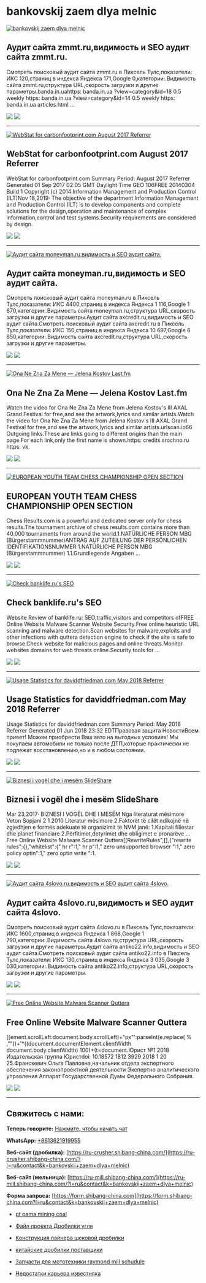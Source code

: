# bankovskij zaem dlya melnic

<a href="https://swt.shibang-china.com/?l=ru&img&k=bankovskij+zaem+dlya+melnic" target="_blank">![bankovskij zaem dlya melnic](http://static.shibang-china.com/all-800x300/1322.jpg)</a>

## Аудит сайта zmmt.ru,видимость и SEO аудит сайта zmmt.ru.
Смотреть поисковый аудит сайта zmmt.ru в Пиксель Тулс,показатели: ИКС 120,страниц в индекса Яндекса 171,Google 0,категории:.Видимость сайта zmmt.ru,структура URL,скорость загрузки и другие параметры.banda.in.uahttps: banda.in.ua ?view=category&amp;id=18 0.5 weekly https: banda.in.ua ?view=category&amp;id=14 0.5 weekly https: banda.in.ua articles.html …


<a href="https://whatsapp.shibangsoft.com/WhatsApp.php" target="_blank" title="WhatsApp">![](http://static.shibang-china.com/icon/whatsapp.png)</a> <a href="https://swt.shibang-china.com/?l=ru&icon&k=bankovskij+zaem+dlya+melnic" target="_blank">![](http://static.shibang-china.com/icon/chat-ru.png)</a>

---

<a href="https://swt.shibang-china.com/?l=ru&img&k=bankovskij+zaem+dlya+melnic" target="_blank">![WebStat for carbonfootprint.com August 2017 Referrer](http://static.shibang-china.com/all-800x300/69.jpg)</a>

## WebStat for carbonfootprint.com August 2017 Referrer
WebStat for carbonfootprint.com Summary Period: August 2017 Referrer Generated 01 Sep 2017 02:05 GMT Daylight Time GEO 106FREE 20140304 Build 1 Copyright (c) 2014.Information Management and Production Control (ILT)Nov 18,2019· The objective of the department Information Management and Production Control (ILT) is to develop components and complete solutions for the design,operation and maintenance of complex information,control and test systems.Security requirements are considered by design.


<a href="https://whatsapp.shibangsoft.com/WhatsApp.php" target="_blank" title="WhatsApp">![](http://static.shibang-china.com/icon/whatsapp.png)</a> <a href="https://swt.shibang-china.com/?l=ru&icon&k=bankovskij+zaem+dlya+melnic" target="_blank">![](http://static.shibang-china.com/icon/chat-ru.png)</a>

---

<a href="https://swt.shibang-china.com/?l=ru&img&k=bankovskij+zaem+dlya+melnic" target="_blank">![Аудит сайта moneyman.ru,видимость и SEO аудит сайта.](http://static.shibang-china.com/all-800x300/762.jpg)</a>

## Аудит сайта moneyman.ru,видимость и SEO аудит сайта.
Смотреть поисковый аудит сайта moneyman.ru в Пиксель Тулс,показатели: ИКС 4400,страниц в индекса Яндекса 1 116,Google 1 670,категории:.Видимость сайта moneyman.ru,структура URL,скорость загрузки и другие параметры.Аудит сайта axcredit.ru,видимость и SEO аудит сайта.Смотреть поисковый аудит сайта axcredit.ru в Пиксель Тулс,показатели: ИКС 150,страниц в индекса Яндекса 10 697,Google 6 850,категории:.Видимость сайта axcredit.ru,структура URL,скорость загрузки и другие параметры.


<a href="https://whatsapp.shibangsoft.com/WhatsApp.php" target="_blank" title="WhatsApp">![](http://static.shibang-china.com/icon/whatsapp.png)</a> <a href="https://swt.shibang-china.com/?l=ru&icon&k=bankovskij+zaem+dlya+melnic" target="_blank">![](http://static.shibang-china.com/icon/chat-ru.png)</a>

---

<a href="https://swt.shibang-china.com/?l=ru&img&k=bankovskij+zaem+dlya+melnic" target="_blank">![Ona Ne Zna Za Mene — Jelena Kostov Last.fm](http://static.shibang-china.com/all-800x300/640.jpg)</a>

## Ona Ne Zna Za Mene — Jelena Kostov Last.fm
Watch the video for Ona Ne Zna Za Mene from Jelena Kostov's III AXAL Grand Festival for free,and see the artwork,lyrics and similar artists.Watch the video for Ona Ne Zna Za Mene from Jelena Kostov's III AXAL Grand Festival for free,and see the artwork,lyrics and similar artists.urlscan.io66 Outgoing links.These are links going to different origins than the main page.For each link,only the first name is shown.https: credits srochno.ru https: vk.


<a href="https://whatsapp.shibangsoft.com/WhatsApp.php" target="_blank" title="WhatsApp">![](http://static.shibang-china.com/icon/whatsapp.png)</a> <a href="https://swt.shibang-china.com/?l=ru&icon&k=bankovskij+zaem+dlya+melnic" target="_blank">![](http://static.shibang-china.com/icon/chat-ru.png)</a>

---

<a href="https://swt.shibang-china.com/?l=ru&img&k=bankovskij+zaem+dlya+melnic" target="_blank">![EUROPEAN YOUTH TEAM CHESS CHAMPIONSHIP OPEN SECTION](http://static.shibang-china.com/all-800x300/1527.jpg)</a>

## EUROPEAN YOUTH TEAM CHESS CHAMPIONSHIP OPEN SECTION
Chess Results.com is a powerful and dedicated server only for chess results.The tournament archive of chess results.com contains more than 40.000 tournaments from around the world.1.NATÜRLICHE PERSON MBG (Bürgerstammnummer)ANTRAG AUF ZUTEILUNG DER PERSÖNLICHEN IDENTIFIKATIONSNUMMER 1.NATÜRLICHE PERSON MBG (Bürgerstammnummer) 1.1.Grundlegende Angaben …


<a href="https://whatsapp.shibangsoft.com/WhatsApp.php" target="_blank" title="WhatsApp">![](http://static.shibang-china.com/icon/whatsapp.png)</a> <a href="https://swt.shibang-china.com/?l=ru&icon&k=bankovskij+zaem+dlya+melnic" target="_blank">![](http://static.shibang-china.com/icon/chat-ru.png)</a>

---

<a href="https://swt.shibang-china.com/?l=ru&img&k=bankovskij+zaem+dlya+melnic" target="_blank">![Check banklife.ru's SEO](http://static.shibang-china.com/all-800x300/1141.jpg)</a>

## Check banklife.ru's SEO
Website Review of banklife.ru: SEO,traffic,visitors and competitors ofFREE Online Website Malware Scanner Website Security.Free online heuristic URL scanning and malware detection.Scan websites for malware,exploits and other infections with quttera detection engine to check if the site is safe to browse.Check website for malicious pages and online threats.Monitor websites domains for web threats online.Security tools for …


<a href="https://whatsapp.shibangsoft.com/WhatsApp.php" target="_blank" title="WhatsApp">![](http://static.shibang-china.com/icon/whatsapp.png)</a> <a href="https://swt.shibang-china.com/?l=ru&icon&k=bankovskij+zaem+dlya+melnic" target="_blank">![](http://static.shibang-china.com/icon/chat-ru.png)</a>

---

<a href="https://swt.shibang-china.com/?l=ru&img&k=bankovskij+zaem+dlya+melnic" target="_blank">![Usage Statistics for daviddfriedman.com May 2018 Referrer](http://static.shibang-china.com/all-800x300/1396.jpg)</a>

## Usage Statistics for daviddfriedman.com May 2018 Referrer
Usage Statistics for daviddfriedman.com Summary Period: May 2018 Referrer Generated 01 Jun 2018 23:32 EDTПравовая защита НовостиВсем привет! Можем приобрести Ваш авто на выгодных условиях! Мы покупаем автомобили не только после ДТП,которые практически не подлежат восстановлению,но и в любом состоянии.


<a href="https://whatsapp.shibangsoft.com/WhatsApp.php" target="_blank" title="WhatsApp">![](http://static.shibang-china.com/icon/whatsapp.png)</a> <a href="https://swt.shibang-china.com/?l=ru&icon&k=bankovskij+zaem+dlya+melnic" target="_blank">![](http://static.shibang-china.com/icon/chat-ru.png)</a>

---

<a href="https://swt.shibang-china.com/?l=ru&img&k=bankovskij+zaem+dlya+melnic" target="_blank">![Biznesi i vogël dhe i mesëm SlideShare](http://static.shibang-china.com/all-800x300/1114.jpg)</a>

## Biznesi i vogël dhe i mesëm SlideShare
Mar 23,2017· BIZNESI I VOGËL DHE I MESËM Nga literaturat mësimore Veton Sopjani 2 1 2010 Literatur mësimore 2.Faktorët të cilët ndikojnë në zgjedhjen e formës adekuate të organizimit të NVM janë: 1.Kapitali fillestar dhe planet financiare 2.Përfitimet,detyrimet dhe obligimet e pronarëve …Free Online Website Malware Scanner Quttera[[RewriteRules",[],{"rewrite rules":{},"whitelist":{" hr r":1," hr p":1," zero unsupported browser ":1," zero policy optin":1," zero optin write ":1.


<a href="https://whatsapp.shibangsoft.com/WhatsApp.php" target="_blank" title="WhatsApp">![](http://static.shibang-china.com/icon/whatsapp.png)</a> <a href="https://swt.shibang-china.com/?l=ru&icon&k=bankovskij+zaem+dlya+melnic" target="_blank">![](http://static.shibang-china.com/icon/chat-ru.png)</a>

---

<a href="https://swt.shibang-china.com/?l=ru&img&k=bankovskij+zaem+dlya+melnic" target="_blank">![Аудит сайта 4slovo.ru,видимость и SEO аудит сайта 4slovo.](http://static.shibang-china.com/all-800x300/172.jpg)</a>

## Аудит сайта 4slovo.ru,видимость и SEO аудит сайта 4slovo.
Смотреть поисковый аудит сайта 4slovo.ru в Пиксель Тулс,показатели: ИКС 1600,страниц в индекса Яндекса 1 868,Google 1 790,категории:.Видимость сайта 4slovo.ru,структура URL,скорость загрузки и другие параметры.Аудит сайта antiko22.info,видимость и SEO аудит сайта.Смотреть поисковый аудит сайта antiko22.info в Пиксель Тулс,показатели: ИКС 130,страниц в индекса Яндекса 3 035,Google 3 030,категории:.Видимость сайта antiko22.info,структура URL,скорость загрузки и другие параметры.


<a href="https://whatsapp.shibangsoft.com/WhatsApp.php" target="_blank" title="WhatsApp">![](http://static.shibang-china.com/icon/whatsapp.png)</a> <a href="https://swt.shibang-china.com/?l=ru&icon&k=bankovskij+zaem+dlya+melnic" target="_blank">![](http://static.shibang-china.com/icon/chat-ru.png)</a>

---

<a href="https://swt.shibang-china.com/?l=ru&img&k=bankovskij+zaem+dlya+melnic" target="_blank">![Free Online Website Malware Scanner Quttera](http://static.shibang-china.com/all-800x300/1077.jpg)</a>

## Free Online Website Malware Scanner Quttera
[[ement.scrollLeft:document.body.scrollLeft)+"px"':parseInt(e.replace( % ,""))+'*((document.documentElement.clientWidth document.body.clientWidth) 100)+(t=document.Юрист №1 2018 Издательская группа Юристdoi: 10.18572 1812 3929 2018 1 20 25.Франскевич Ольга Павловна,начальник отдела экспертного обеспечения законопроектной деятельности Экспертно аналитического управления Аппарат Государственной Думы Федерального Собрания.


<a href="https://whatsapp.shibangsoft.com/WhatsApp.php" target="_blank" title="WhatsApp">![](http://static.shibang-china.com/icon/whatsapp.png)</a> <a href="https://swt.shibang-china.com/?l=ru&icon&k=bankovskij+zaem+dlya+melnic" target="_blank">![](http://static.shibang-china.com/icon/chat-ru.png)</a>

---
## Свяжитесь с нами:

**Теперь говорите:** [Нажмите, чтобы начать чат](https://swt.shibang-china.com?l=ru&contact&k=bankovskij+zaem+dlya+melnic)

**WhatsApp:**  [+8613621919955](https://whatsapp.shibangsoft.com/WhatsApp.php)

**Веб-сайт (дробилка):** [https://ru-crusher.shibang-china.com/](https://ru-crusher.shibang-china.com/?l=ru&contact&k=bankovskij+zaem+dlya+melnic)

**Веб-сайт (мельница):** [https://ru-mill.shibang-china.com/](https://ru-mill.shibang-china.com/?l=ru&contact&k=bankovskij+zaem+dlya+melnic)

**Форма запроса:** [https://form.shibang-china.com](https://form.shibang-china.com?l=ru&contact&k=bankovskij+zaem+dlya+melnic)

* [pt pama mining coal](../20/pt%20pama%20mining%20coal.md)

* [Файл проекта Дробилки угля](../20/%D0%A4%D0%B0%D0%B9%D0%BB%20%D0%BF%D1%80%D0%BE%D0%B5%D0%BA%D1%82%D0%B0%20%D0%94%D1%80%D0%BE%D0%B1%D0%B8%D0%BB%D0%BA%D0%B8%20%D1%83%D0%B3%D0%BB%D1%8F.md)

* [Конструкция лайнера щековой дробилки](../18/%D0%9A%D0%BE%D0%BD%D1%81%D1%82%D1%80%D1%83%D0%BA%D1%86%D0%B8%D1%8F%20%D0%BB%D0%B0%D0%B9%D0%BD%D0%B5%D1%80%D0%B0%20%D1%89%D0%B5%D0%BA%D0%BE%D0%B2%D0%BE%D0%B9%20%D0%B4%D1%80%D0%BE%D0%B1%D0%B8%D0%BB%D0%BA%D0%B8.md)

* [китайские дробилки поставщики](../16/%D0%BA%D0%B8%D1%82%D0%B0%D0%B9%D1%81%D0%BA%D0%B8%D0%B5%20%D0%B4%D1%80%D0%BE%D0%B1%D0%B8%D0%BB%D0%BA%D0%B8%20%D0%BF%D0%BE%D1%81%D1%82%D0%B0%D0%B2%D1%89%D0%B8%D0%BA%D0%B8.md)

* [Запчасти для мототехники raymond mill schudule](../19/%D0%97%D0%B0%D0%BF%D1%87%D0%B0%D1%81%D1%82%D0%B8%20%D0%B4%D0%BB%D1%8F%20%D0%BC%D0%BE%D1%82%D0%BE%D1%82%D0%B5%D1%85%D0%BD%D0%B8%D0%BA%D0%B8%20raymond%20mill%20schudule.md)

* [Недостатки карьера известняка](../18/%D0%9D%D0%B5%D0%B4%D0%BE%D1%81%D1%82%D0%B0%D1%82%D0%BA%D0%B8%20%D0%BA%D0%B0%D1%80%D1%8C%D0%B5%D1%80%D0%B0%20%D0%B8%D0%B7%D0%B2%D0%B5%D1%81%D1%82%D0%BD%D1%8F%D0%BA%D0%B0.md)